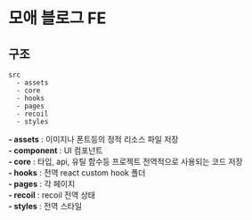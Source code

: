 # 모애 블로그 FE

## 구조
```
src
  - assets
  - core
  - hooks
  - pages
  - recoil
  - styles
```

**- assets** : 이미지나 폰트등의 정적 리소스 파일 저장<br/>
**- component** : UI 컴포넌트<br/>
**- core** : 타입, api, 유틸 함수등 프로젝트 전역적으로 사용되는 코드 저장<br/>
**- hooks** : 전역 react custom hook 폴더<br/>
**- pages** : 각 페이지<br/>
**- recoil** : recoil 전역 상태<br/>
**- styles** : 전역 스타일 <br/>
